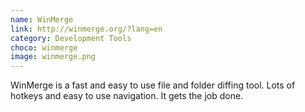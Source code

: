 ```yaml
---
name: WinMerge
link: http://winmerge.org/?lang=en
category: Development Tools
choco: winmerge
image: winmerge.png
---
```


WinMerge is a fast and easy to use file and folder diffing tool.  Lots of hotkeys
and easy to use navigation. It gets the job done.